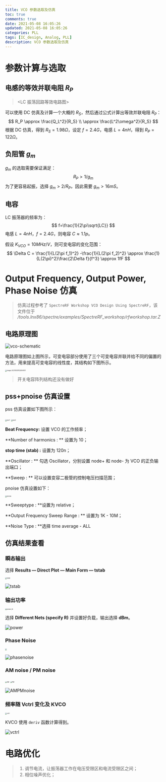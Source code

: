 ```yaml
---
title: VCO 参数选取及仿真
toc: true
comments: true
date: 2021-05-08 16:05:26
updated: 2021-05-08 16:05:26
categories: PLL
tags: [IC_design, Analog, PLL]
description: VCO 参数选取及仿真
---
```


# 参数计算与选取

## 电感的等效并联电阻 $R_P$

> <LC 振荡回路等效电路图>

可以使用 DC 仿真及计算一个大概的 $R_S$，然后通过公式计算出等效并联电阻 $R_P$：
$$
R_P  \approx \frac{Q_L^2}{R_S} \\
\approx \frac{L^2\omega^2}{R_S}
$$
根据 DC 仿真，得到 $R_S= 1.98\Omega$，设定 $f=2.4G$，电感 $L = 4nH$，得到 $R_P = 122\Omega$。

## 负阻管 $g_m$

$g_m$ 的选取需要保证满足：
$$
R_P>1/g_m
$$
为了更容易起振，选择 $g_m > 2/R_P$，因此需要 $g_m > 16mS$。

## 电容

LC 振荡器的频率为：
$$
f=\frac{1}{2\pi\sqrt{LC}}
$$
电感 $L = 4nH$，$f=2.4G$，则电容 $C\approx 1.1p$。

假设 $K_{VCO} = 10MHz/V$，则可变电容的变化范围：
$$
\Delta C = \frac{1}{L(2\pi f_1)^2} -\frac{1}{L(2\pi f_2)^2} \approx \frac{1}{L(2\pi)^2}\frac{2\Delta f}{f^3} \approx 1fF 
$$

# Output Frequency, Output Power, Phase Noise 仿真

> 仿真过程参考了 `SpectreRF Workshop VCO Design Using SpectreRF`，该文件位于 *<SPECTRE Install dir>/tools.lnx86/spectre/examples/SpectreRF_workshop/rfworkshop.tar.Z*

## 电路原理图

![vco-schematic](https://pic.zhouyuqian.com/img/20210727172519.png)

电路原理图如上图所示，可变电容部分使用了三个可变电容并联并给不同的偏置的方法，用来提高可变电容的线性度，其结构如下图所示。

<img src="https://pic.zhouyuqian.com/img/20210727172647.png" alt="image-20210509152604001" style="zoom:33%;" />

> 开关电容阵列结构还没有做好

## pss+pnoise 仿真设置

pss 仿真设置如下图所示：

<img src="https://pic.zhouyuqian.com/img/20210727172740.png" alt="pss1" style="zoom:33%;" />

<img src="https://pic.zhouyuqian.com/img/20210727172754.png" alt="pss2" style="zoom:33%;" />

**Beat Frequency:** 设置 VCO 的工作频率；

**Number of harmonics : ** 设置为 10；

**stop time (stab) :** 设置为 120n；

**Oscillator : ** 勾选 Oscillator，分别设置 node+ 和 node- 为 VCO 的正负输出端口；

**Sweep : ** 可以设置变容二极管的控制电压扫描范围；

pnoise 仿真设置如下：

<img src="https://pic.zhouyuqian.com/img/20210727172815.png" alt="pnoise" style="zoom:33%;" />

**Sweeptype : **设置为 relative；

**Output Frequency Sweep Range : ** 设置为 1K - 10M；

**Noise Type : **选择 time average - ALL

## 仿真结果查看

### 瞬态输出

选择 **Results — Direct Plot — Main Form — tstab**

<img src="https://pic.zhouyuqian.com/img/20210727172835.png" alt="tstab" style="zoom:33%;" />

![tstab](https://pic.zhouyuqian.com/img/20210727172520.svg)

### 输出功率

<img src="https://pic.zhouyuqian.com/img/20210727172851.png" alt="power_tb" style="zoom:33%;" />

选择 **Different Nets (specify R)** 并设置好负载，输出选择 **dBm**。

![power](https://pic.zhouyuqian.com/img/20210727172521.svg)

### Phase Noise

<img src="https://pic.zhouyuqian.com/img/20210727172927.png" style="zoom:33%;" />

![phasenoise](https://pic.zhouyuqian.com/img/20210727172522.svg)

### AM noise / PM noise

<img src="https://pic.zhouyuqian.com/img/20210727172956.png" alt="AM" style="zoom:33%;" />

<img src="https://pic.zhouyuqian.com/img/20210727173012.png" alt="PM" style="zoom:33%;" />

![AMPMnoise](https://pic.zhouyuqian.com/img/20210727172523.svg)

### 频率随 Vctrl 变化及 KVCO

<img src="https://pic.zhouyuqian.com/img/20210727173031.png" alt="vrtrl" style="zoom:33%;" />

KVCO 使用 `deriv` 函数计算得到。

![vctrl](https://pic.zhouyuqian.com/img/20210727172524.svg)

# 电路优化

> 1. 调节电流，让振荡器工作在电压受限区和电流受限区之间；
> 2. 相位噪声优化；

